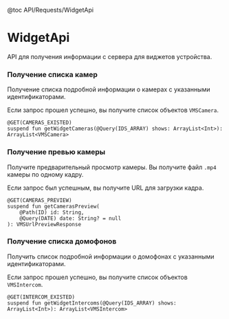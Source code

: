 @toc API/Requests/WidgetApi

# WidgetApi #

API для получения информации с сервера для виджетов устройства.


### Получение списка камер

Получение списка подробной информации о камерах с указанными идентификаторами.

Если запрос прошел успешно, вы получите список объектов `VMSCamera`.

```
@GET(CAMERAS_EXISTED)
suspend fun getWidgetCameras(@Query(IDS_ARRAY) shows: ArrayList<Int>): ArrayList<VMSCamera>
```


### Получение превью камеры

Получите предварительный просмотр камеры. Вы получите файл `.mp4` камеры по одному кадру.

Если запрос был успешным, вы получите URL для загрузки кадра.

```
@GET(CAMERAS_PREVIEW)
suspend fun getCamerasPreview(
    @Path(ID) id: String,
    @Query(DATE) date: String? = null
): VMSUrlPreviewResponse
```


### Получение списка домофонов

Получить список подробной информации о домофонах с указанными идентификаторами.

Если запрос прошел успешно, вы получите список объектов `VMSIntercom`.

```
@GET(INTERCOM_EXISTED)
suspend fun getWidgetIntercoms(@Query(IDS_ARRAY) shows: ArrayList<Int>): ArrayList<VMSIntercom>
```
